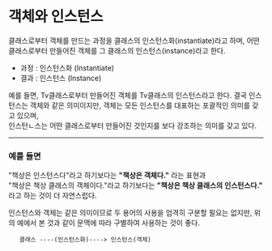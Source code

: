 # 객체와 인스턴스

클래스로부터 객체를 만드는 과정을 클래스의 인스턴스화(instantiate)라고 하며, 어떤 클래스로부터 만들어진 객체를 그 클래스의 인스턴스(instance)라고 한다.

* 과정 : 인스턴스화 (Instantiate)
* 결과 : 인스턴스 (Instance)

예를 들면, Tv클래스로부터 만들어진 객체를 Tv클래스의 인스턴스라고 한다.
결국 인스턴스는 객체와 같은 의미이지만, 객체는 모든 인스턴스를 대표하는 포괄적인 의미를 갖고 있으며, <br>
인스턴ㄴ스는 어떤 클래스로부터 만들어진 것인지를 보다 강조하는 의미를 갖고 있다.

---

### 예를 들면

"책상은 인스턴스다"라고 하기보다는 **"책상은 객체다."** 라는 표현과 <br>
"책상은 책상 클래스의 객체이다."라고 하기보다는 **"책상은 책상 클래스의 인스턴스다."** 라고 하는 것이 더 자연스럽다.

인스턴스와 객체는 같은 의미이므로 두 용어의 사용을 엄격히 구분할 필요는 없지만, 위의 예에서 본 것과 같이 문맥에 따라 구별하여 사용하는 것이 좋다.

```
   클래스 ----(인스턴스화)----> 인스턴스(객체)
```
